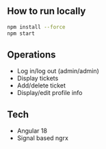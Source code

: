 ## How to run locally
```sh
npm install --force
npm start
```
## Operations
 - Log in/log out (admin/admin)
 - Display tickets
 - Add/delete ticket
 - Display/edit profile info
 
## Tech
 - Angular 18
 - Signal based ngrx 
